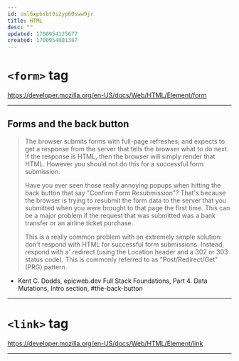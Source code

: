 ```yaml
---
id: cml6xpbsbt9i2yp60sww9jr
title: HTML
desc: ""
updated: 1700954125677
created: 1700954081387
---
```


# `<form>` tag

<https://developer.mozilla.org/en-US/docs/Web/HTML/Element/form>

---

## Forms and the back button

> The browser submits forms with full-page refreshes, and expects to get a
> response from the server that tells the browser what to do next. If the
> response is HTML, then the browser will simply render that HTML. However you
> should not do this for a successful form submission.
>
> Have you ever seen those really annoying popups when hitting the back button
> that say "Confirm Form Resubmission"? That's because the browser is trying to
> resubmit the form data to the server that you submitted when you were brought
> to that page the first time. This can be a major problem if the request that
> was submitted was a bank transfer or an airline ticket purchase.
>
> This is a really common problem with an extremely simple solution: don't
> respond with HTML for successful form submissions. Instead, respond with a'
> redirect (using the Location header and a 302 or 303 status code). This is
> commonly referred to as "Post/Redirect/Get" (PRG) pattern.

- Kent C. Dodds, epicweb.dev Full Stack Foundations, Part 4. Data Mutations,
  Intro section, #the-back-button

---

# `<link>` tag

<https://developer.mozilla.org/en-US/docs/Web/HTML/Element/link>

---
